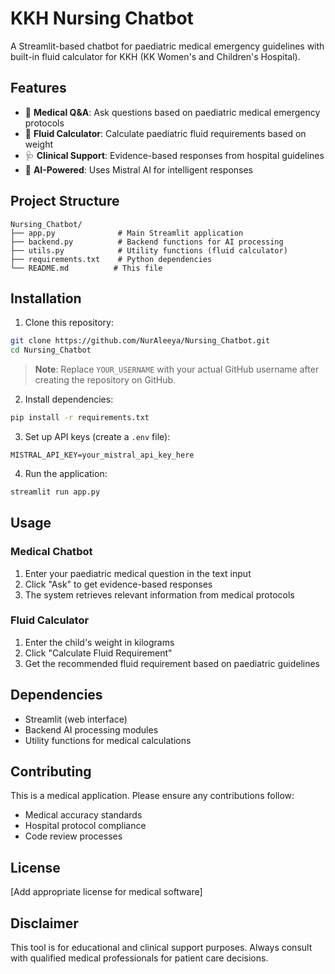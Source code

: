# KKH Nursing Chatbot

A Streamlit-based chatbot for paediatric medical emergency guidelines with built-in fluid calculator for KKH (KK Women's and Children's Hospital).

## Features

- 💬 **Medical Q&A**: Ask questions based on paediatric medical emergency protocols
- 🧮 **Fluid Calculator**: Calculate paediatric fluid requirements based on weight
- 🩺 **Clinical Support**: Evidence-based responses from hospital guidelines
- 🤖 **AI-Powered**: Uses Mistral AI for intelligent responses

## Project Structure

```
Nursing_Chatbot/
├── app.py              # Main Streamlit application
├── backend.py          # Backend functions for AI processing
├── utils.py            # Utility functions (fluid calculator)
├── requirements.txt    # Python dependencies
└── README.md          # This file
```

## Installation

1. Clone this repository:
```bash
git clone https://github.com/NurAleeya/Nursing_Chatbot.git
cd Nursing_Chatbot
```

> **Note**: Replace `YOUR_USERNAME` with your actual GitHub username after creating the repository on GitHub.

2. Install dependencies:
```bash
pip install -r requirements.txt
```

3. Set up API keys (create a `.env` file):
```
MISTRAL_API_KEY=your_mistral_api_key_here
```

4. Run the application:
```bash
streamlit run app.py
```

## Usage

### Medical Chatbot
1. Enter your paediatric medical question in the text input
2. Click "Ask" to get evidence-based responses
3. The system retrieves relevant information from medical protocols

### Fluid Calculator
1. Enter the child's weight in kilograms
2. Click "Calculate Fluid Requirement"
3. Get the recommended fluid requirement based on paediatric guidelines

## Dependencies

- Streamlit (web interface)
- Backend AI processing modules
- Utility functions for medical calculations

## Contributing

This is a medical application. Please ensure any contributions follow:
- Medical accuracy standards
- Hospital protocol compliance
- Code review processes

## License

[Add appropriate license for medical software]

## Disclaimer

This tool is for educational and clinical support purposes. Always consult with qualified medical professionals for patient care decisions.